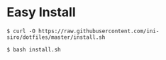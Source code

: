 # Easy Install
```
$ curl -O https://raw.githubusercontent.com/ini-siro/dotfiles/master/install.sh

$ bash install.sh
```
